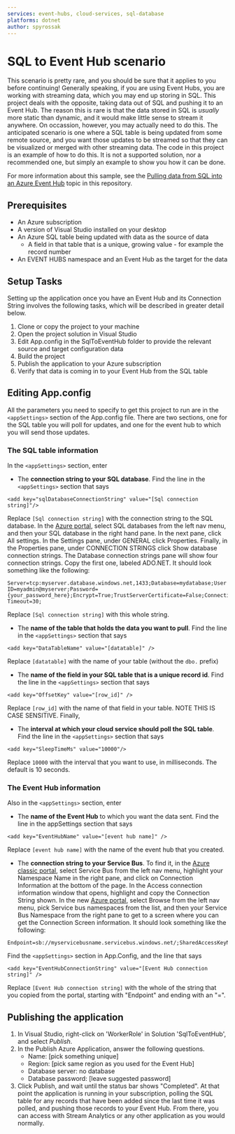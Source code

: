 ```yaml
---
services: event-hubs, cloud-services, sql-database
platforms: dotnet
author: spyrossak
---
```


# SQL to Event Hub scenario

This scenario is pretty rare, and you should be sure that it applies to you before continuing! 
Generally speaking, if you are using Event Hubs, you are working with streaming data, which you may end up 
storing in SQL. This project deals with the opposite, taking data out of SQL and pushing it to an Event Hub.
The reason this is rare is that the data stored in SQL is <i>usually</i> more static than dynamic, and it would make little
sense to stream it anywhere. On occassion, however, you may actually need to do this. The anticipated scenario
is one where a SQL table is being updated from some remote source, and you want those updates to be 
streamed so that they can be visualized or merged with other streaming data. The code in this project is an 
example of how to do this. It is not a supported solution, nor a recommended one, but simply an example to 
show you how it can be done.

For more information about this sample, see the [Pulling data from SQL into an Azure Event Hub](https://github.com/Azure-Samples/event-hubs-dotnet-import-from-sql/blob/master/event-hubs-pulling-sql-data.md) topic in this repository.

## Prerequisites

* An Azure subscription
* A version of Visual Studio installed on your desktop
* An Azure SQL table being updated with data as the source of data  
  * A field in that table that is a unique, growing value - for example the record number 
* An EVENT HUBS namespace and an Event Hub as the target for the data

## Setup Tasks

Setting up the application once you have an Event Hub and its Connection String involves the following tasks, which will be described in greater detail below.

1. Clone or copy the project to your machine 
2. Open the project solution in Visual Studio
3. Edit App.config in the SqlToEventHub folder to provide the relevant source and target configuration data
4. Build the project
5. Publish the application to your Azure subscription
6. Verify that data is coming in to your Event Hub from the SQL table


## Editing App.config

All the parameters you need to specify to get this project to run are in the ```<appSettings>``` section of the 
App.config file. There are two sections, one for the SQL table you will poll for updates, and one for the event hub 
to which you will send those updates.

### The SQL table information

In the ```<appSettings>``` section, enter

* The **connection string to your SQL database**. Find the line in the ```<appSettings>``` section that says
```
<add key="sqlDatabaseConnectionString" value="[Sql connection string]"/>  
```
Replace ```[Sql connection string]``` with the connection string to the SQL database. In the [Azure portal](http://ms.portal.azure.com), 
 select SQL databases from the left nav menu, and then your SQL database in the right hand pane. In the next pane, click All settings. In the Settings pane, under GENERAL
 click Properties. Finally, in the Properties pane, under CONNECTION STRINGS click Show database connection strings. The Database
 connection strings pane will show four connection strings. Copy the first one, labeled ADO.NET.
It should look something like the following:  
```
Server=tcp:myserver.database.windows.net,1433;Database=mydatabase;User ID=myadmin@myserver;Password={your_password_here};Encrypt=True;TrustServerCertificate=False;Connection Timeout=30;
```
Replace ```[Sql connection string]``` with this whole string.

* The **name of the table that holds the data you want to pull**. Find the line in the ```<appSettings>``` section that says
```
<add key="DataTableName" value="[datatable]" />  
```
Replace ```[datatable]``` with the name of your table (without the ```dbo.``` prefix) 


* The **name of the field in your SQL table that is a unique record id**. Find the line in the ```<appSettings>``` section that says
```
<add key="OffsetKey" value="[row_id]" /> 
```
Replace ```[row_id]``` with the name of that field in your table. NOTE THIS IS CASE SENSITIVE. Finally, 

* The **interval at which your cloud service should poll the SQL table**. Find the line in the ```<appSettings>``` section that says
```
<add key="SleepTimeMs" value="10000"/> 
```
Replace ```10000``` with the interval that you want to use, in milliseconds. The default is 10 seconds. 


### The Event Hub information

Also in the ```<appSettings>``` section, enter


* The **name of the Event Hub** to which you want the data sent. Find the line in the appSettings section that says
```
<add key="EventHubName" value="[event hub name]" />  
```
Replace ```[event hub name]``` with the name of the event hub that you created.

* The **connection string to your Service Bus**. To find it, in the [Azure classic portal](http://manage.windowsazure.com),
 select Service Bus from the left nav menu, highlight your Namespace Name in the right pane, and click on 
 Connection Information at the bottom of the page. In the Access connection information window that opens, 
 highlight and copy the Connection String shown. In the new [Azure portal](http://ms.portal.azure.com), 
 select Browse from the left nav menu, pick Service bus namespaces from the list, and then your Service 
 Bus Namespace from the right pane to get to a screen where you can get the Connection Screen 
 information.  It should look something like the following:   
```
Endpoint=sb://myservicebusname.servicebus.windows.net/;SharedAccessKeyName=RootManageSharedAccessKey;SharedAccessKey=Axf5bbXYZeEaLoIeLMN2RV1sc3HdkYxFq7RX/T6a5TE=
```
Find the ```<appSettings>``` section in App.Config, and the line that says
```
<add key="EventHubConnectionString" value="[Event Hub connection string]" />
```
Replace ```[Event Hub connection string]``` with the whole of the string that you copied from the 
portal, starting with "Endpoint" and ending with an "=".


## Publishing the application

1. In Visual Studio, right-click on 'WorkerRole' in Solution 'SqlToEventHub', and select *Publish*.
2. In the Publish Azure Application, answer the following questions. 
    * Name: [pick something unique]
    * Region: [pick same region as you used for the Event Hub]
    * Database server: no database
    * Database password: [leave suggested password]
3. Click Publish, and wait until the status bar shows "Completed". At that point the application is running in your subscription, 
polling the SQL table for any records that have been added since the last time it was polled, and pushing those records to your Event Hub. 
From there, you can access with Stream Analytics or any other application as you would normally.

